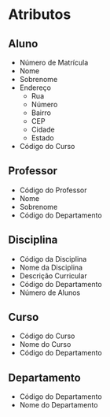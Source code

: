 # Atributos

## Aluno

- Número de Matrícula
- Nome
- Sobrenome
- Endereço
  * Rua
  * Número
  * Bairro
  * CEP
  * Cidade
  * Estado
- Código do Curso

## Professor

- Código do Professor
- Nome
- Sobrenome
- Código do Departamento

## Disciplina

- Código da Disciplina
- Nome da Disciplina
- Descrição Curricular
- Código do Departamento
- Número de Alunos

## Curso

- Código do Curso
- Nome do Curso
- Código do Departamento

## Departamento

- Código do Departamento
- Nome do Departamento

